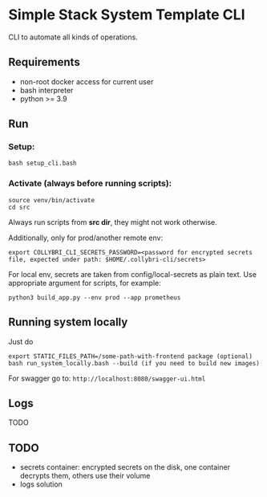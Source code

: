# Simple Stack System Template CLI

CLI to automate all kinds of operations.

## Requirements

* non-root docker access for current user
* bash interpreter
* python >= 3.9

## Run

### Setup:

```
bash setup_cli.bash
```

### Activate (always before running scripts):

```
source venv/bin/activate
cd src
```

Always run scripts from **src dir**, they might not work otherwise.

Additionally, only for prod/another remote env:

```
export COLLYBRI_CLI_SECRETS_PASSWORD=<password for encrypted secrets file, expected under path: $HOME/.collybri-cli/secrets>
```

For local env, secrets are taken from config/local-secrets as plain text. Use appropriate argument for scripts, for
example:

```
python3 build_app.py --env prod --app prometheus
```

## Running system locally
Just do
```
export STATIC_FILES_PATH=/some-path-with-frontend package (optional)
bash run_system_locally.bash --build (if you need to build new images)
```
For swagger go to: `http://localhost:8080/swagger-ui.html`

## Logs
TODO

## TODO
* secrets container: encrypted secrets on the disk, one container decrypts them, others use their volume
* logs solution